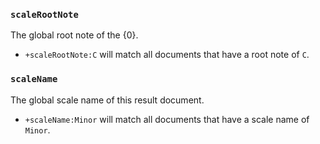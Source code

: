 ### `scaleRootNote`

<IndexProp name="scaleRootNote%" type="string" mapping="exact" :version="[11,10,9]">

The global root note of the {0}.

- `+scaleRootNote:C` will match all documents that have a root note of `C`.
</IndexProp>

### `scaleName`

<IndexProp name="scaleName%" type="string" mapping="exact" :version="[11,10,9]">

The global scale name of this result document.

- `+scaleName:Minor` will match all documents that have a scale name of `Minor`.
</IndexProp>
